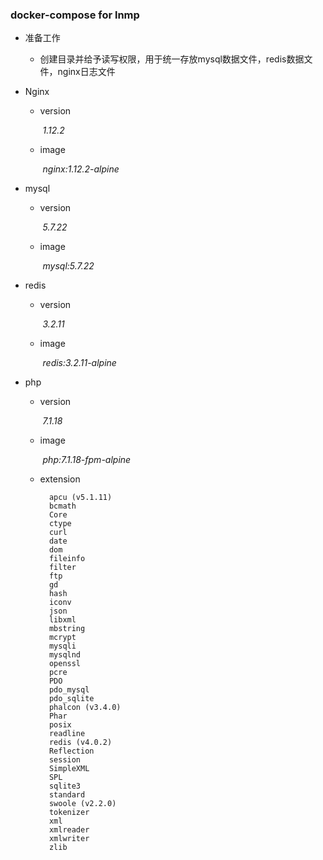 ### docker-compose for lnmp

- 准备工作

    - 创建目录并给予读写权限，用于统一存放mysql数据文件，redis数据文件，nginx日志文件

- Nginx

    - version

        ​   _1.12.2_

    - image

       ​    _nginx:1.12.2-alpine_

- mysql

    - version

        ​   _5.7.22_
  
    - image

        ​   _mysql:5.7.22_

- redis

    - version

        ​   _3.2.11_

    - image

        ​   _redis:3.2.11-alpine_
    
- php

    - version

        ​   _7.1.18_
    
    - image
  
        ​   _php:7.1.18-fpm-alpine_

    - extension

            apcu (v5.1.11)
            bcmath
            Core
            ctype
            curl
            date
            dom
            fileinfo
            filter
            ftp
            gd
            hash
            iconv
            json
            libxml
            mbstring
            mcrypt
            mysqli
            mysqlnd
            openssl
            pcre
            PDO
            pdo_mysql
            pdo_sqlite
            phalcon (v3.4.0)
            Phar
            posix
            readline
            redis (v4.0.2)
            Reflection
            session
            SimpleXML
            SPL
            sqlite3
            standard
            swoole (v2.2.0)
            tokenizer
            xml
            xmlreader
            xmlwriter
            zlib

